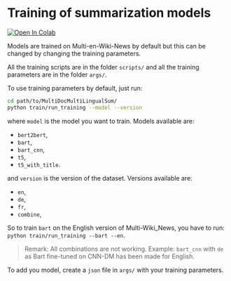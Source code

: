 # Training of summarization models

[![Open In Colab](https://colab.research.google.com/assets/colab-badge.svg)](https://colab.research.google.com/drive/15mhkhI7sNATanwGHqmh9ZO69AngAUg37?usp=sharing)

Models are trained on Multi-en-Wiki-News by default but this can be changed by changing the training parameters.

All the training scripts are in the folder ``scripts/`` and all the training parameters are in the folder ``args/``.

To use training parameters by default, just run:

```bash
cd path/to/MultiDocMultiLingualSum/
python train/run_training --model --version
```
where ``model`` is the model you want to train. Models available are:

- ``bert2bert``,
- ``bart``,
- ``bart_cnn``,
- ``t5``,
- ``t5_with_title``.

and ``version`` is the version of the dataset. Versions available are:

- ``en``,
- ``de``,
- ``fr``,
- ``combine``,

So to train ``bart`` on the English version of Multi-Wiki_News, you have to run: ``python train/run_training --bart --en``.

> Remark: All combinations are not working. Example: ``bart_cnn`` with ``de`` as Bart fine-tuned on CNN-DM has been made for English.

To add you model, create a ``json`` file in ``args/`` with your training parameters.
